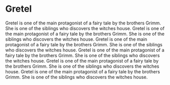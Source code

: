 # Gretel
Gretel is one of the main protagonist of a fairy tale by the brothers Grimm. She is one of the siblings who discovers the witches house.
Gretel is one of the main protagonist of a fairy tale by the brothers Grimm. She is one of the siblings who discovers the witches house.
Gretel is one of the main protagonist of a fairy tale by the brothers Grimm. She is one of the siblings who discovers the witches house.
Gretel is one of the main protagonist of a fairy tale by the brothers Grimm. She is one of the siblings who discovers the witches house.
Gretel is one of the main protagonist of a fairy tale by the brothers Grimm. She is one of the siblings who discovers the witches house.
Gretel is one of the main protagonist of a fairy tale by the brothers Grimm. She is one of the siblings who discovers the witches house.
